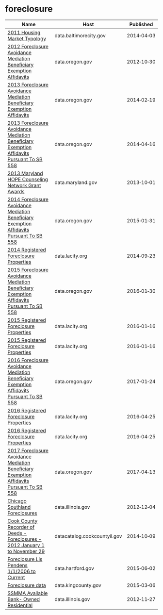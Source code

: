 # foreclosure

Name | Host | Published
---- | ---- | ---------
[2011 Housing Market Typology](../datasets/782b-zpd7.md) | data.baltimorecity.gov | 2014&#x2011;04&#x2011;03
[2012 Foreclosure Avoidance Mediation Beneficiary Exemption Affidavits](../datasets/k2r3-pczu.md) | data.oregon.gov | 2012&#x2011;10&#x2011;30
[2013 Foreclosure Avoidance Mediation Beneficiary Exemption Affidavits](../datasets/v9r8-z5zh.md) | data.oregon.gov | 2014&#x2011;02&#x2011;19
[2013 Foreclosure Avoidance Mediation Beneficiary Exemption Affidavits Pursuant To SB 558](../datasets/buaq-t3q5.md) | data.oregon.gov | 2014&#x2011;04&#x2011;16
[2013 Maryland HOPE Counseling Network Grant Awards](../datasets/xmse-9b3g.md) | data.maryland.gov | 2013&#x2011;10&#x2011;01
[2014 Foreclosure Avoidance Mediation Beneficiary Exemption Affidavits Pursuant To SB 558](../datasets/tzsg-pkib.md) | data.oregon.gov | 2015&#x2011;01&#x2011;31
[2014 Registered Foreclosure Properties](../datasets/fdwe-pgcu.md) | data.lacity.org | 2014&#x2011;09&#x2011;23
[2015 Foreclosure Avoidance Mediation Beneficiary Exemption Affidavits Pursuant To SB 558](../datasets/rjb8-qkpa.md) | data.oregon.gov | 2016&#x2011;01&#x2011;30
[2015 Registered Foreclosure Properties](../datasets/f37w-ye7d.md) | data.lacity.org | 2016&#x2011;01&#x2011;16
[2015 Registered Foreclosure Properties](../datasets/f37w-ye7d.md) | data.lacity.org | 2016&#x2011;01&#x2011;16
[2016 Foreclosure Avoidance Mediation Beneficiary Exemption Affidavits Pursuant To SB 558](../datasets/ach8-dmse.md) | data.oregon.gov | 2017&#x2011;01&#x2011;24
[2016 Registered Foreclosure Properties](../datasets/4sbs-dcfn.md) | data.lacity.org | 2016&#x2011;04&#x2011;25
[2016 Registered Foreclosure Properties](../datasets/4sbs-dcfn.md) | data.lacity.org | 2016&#x2011;04&#x2011;25
[2017 Foreclosure Avoidance Mediation Beneficiary Exemption Affidavits Pursuant To SB 558](../datasets/mjgc-qsfr.md) | data.oregon.gov | 2017&#x2011;04&#x2011;13
[Chicago Southland Foreclosures](../datasets/udcv-aqsu.md) | data.illinois.gov | 2012&#x2011;12&#x2011;04
[Cook County Recorder of Deeds - Foreclosures - 2012 January 1 to November 29](../datasets/9br9-dhca.md) | datacatalog.cookcountyil.gov | 2014&#x2011;10&#x2011;09
[Foreclosure Lis Pendens 1/1/2006 to Current](../datasets/fz26-vcxr.md) | data.hartford.gov | 2015&#x2011;06&#x2011;02
[Foreclosure data](../datasets/fsze-bwc2.md) | data.kingcounty.gov | 2015&#x2011;03&#x2011;06
[SSMMA Available Bank- Owned Residential](../datasets/2rzk-jtei.md) | data.illinois.gov | 2012&#x2011;11&#x2011;27

